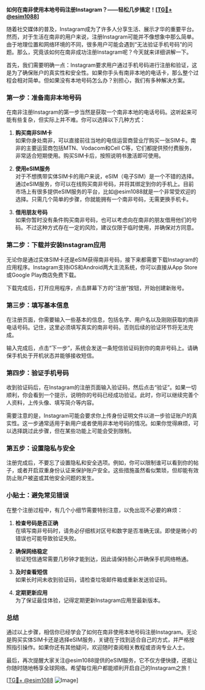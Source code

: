 **如何在南非使用本地号码注册Instagram？——轻松几步搞定！[[TG💪+ @esim1088](https://t.me/s/esim1088)]**

随着社交媒体的普及，Instagram成为了许多人分享生活、展示才华的重要平台。然而，对于生活在南非的用户来说，注册Instagram可能并不像想象中那么简单。由于地理位置和网络环境的不同，很多用户可能会遇到“无法验证手机号码”的问题。那么，究竟该如何在南非成功注册Instagram呢？今天就来详细讲解一下。

首先，我们需要明确一点：Instagram要求用户通过手机号码进行注册和验证，这是为了确保账户的真实性和安全性。如果你手头有南非本地的电话卡，那么整个过程会相对简单。但如果没有本地号码怎么办？别担心，我们有多种解决方案。

### 第一步：准备南非本地号码

在南非注册Instagram的第一步当然是获取一个南非本地的电话号码。这听起来可能有些复杂，但实际上并不难。你可以选择以下几种方式：

1. **购买南非SIM卡**  
   如果你身处南非，可以直接前往当地的电信运营商营业厅购买一张SIM卡。南非的主要运营商包括MTN、Vodacom和Cell C等，它们都提供预付费服务，非常适合短期使用。购买SIM卡后，按照说明书激活即可使用。

2. **使用eSIM服务**  
   对于不想携带实体SIM卡的用户来说，eSIM（电子SIM）是一个不错的选择。通过eSIM服务，你可以在线购买南非号码，并将其绑定到你的手机上。目前市场上有很多提供eSIM服务的平台，比如@esim1088就是一个非常受欢迎的选择。只需几个简单的步骤，你就能拥有一个南非号码，无需更换手机卡。

3. **借用朋友号码**  
   如果你暂时没有条件购买南非号码，也可以考虑向在南非的朋友借用他们的号码。不过这种方式存在一定的风险，建议仅限于临时使用，并确保对方同意。

### 第二步：下载并安装Instagram应用

无论你是通过实体SIM卡还是eSIM获得南非号码，接下来都需要下载Instagram的应用程序。Instagram支持iOS和Android两大主流系统，你可以直接从App Store或Google Play商店免费下载。

下载完成后，打开应用程序，点击屏幕下方的“注册”按钮，开始创建新账号。

### 第三步：填写基本信息

在注册页面，你需要输入一些基本的信息，包括名字、用户名以及刚刚获取的南非电话号码。记住，这里必须填写真实的南非号码，否则后续的验证环节将无法完成。

输入完成后，点击“下一步”，系统会发送一条短信验证码到你的南非号码上。请确保手机处于开机状态并能够接收短信。

### 第四步：验证手机号码

收到验证码后，在Instagram的注册页面输入验证码，然后点击“验证”。如果一切顺利，你会看到一个提示，说明你的号码已经成功验证。此时，你可以继续完善个人资料，上传头像、填写简介等内容。

需要注意的是，Instagram可能会要求你上传身份证明文件以进一步验证账户的真实性。这一步通常适用于新用户或者使用非本地号码的情况。如果你觉得麻烦，可以选择跳过此步骤，但在某些功能上可能会受到限制。

### 第五步：设置隐私与安全

注册完成后，不要忘了设置隐私和安全选项。例如，你可以限制谁可以看到你的帖子，或者开启双重身份认证来保护账户安全。这些措施虽然看似繁琐，但却能有效防止账户被盗或其他安全问题的发生。

### 小贴士：避免常见错误

在整个注册过程中，有几个小细节需要特别注意，以免出现不必要的麻烦：

1. **检查号码是否正确**  
   在填写南非号码时，请务必仔细核对区号和数字是否准确无误。即使是微小的错误也可能导致验证失败。

2. **确保网络稳定**  
   验证短信通常需要几秒钟才能到达，因此请保持耐心并确保手机网络畅通。

3. **及时查看短信**  
   如果长时间未收到验证码，请检查垃圾邮件箱或重新发送验证码。

4. **定期更新应用**  
   为了保证最佳体验，记得定期更新Instagram应用至最新版本。

### 总结

通过以上步骤，相信你已经学会了如何在南非使用本地号码注册Instagram。无论是购买实体SIM卡还是选择eSIM服务，关键在于找到适合自己的方式，并严格按照指引操作。如果你还有其他疑问，欢迎随时查阅相关教程或咨询专业人士。

最后，再次提醒大家关注@esim1088提供的eSIM服务，它不仅方便快捷，还能让你随时随地畅享全球网络。希望每位用户都能顺利开启自己的Instagram之旅！

[[TG💪+ @esim1088](https://t.me/s/esim1088) ![Image](https://i.postimg.cc/4NQfJmqS/Snipaste-2025-05-13-00-14-12.png)]